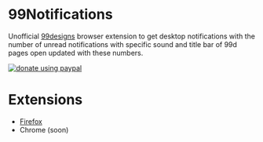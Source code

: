 # 99Notifications
Unofficial [99designs](https://99designs.com) browser extension to get desktop notifications with the number of unread notifications with specific sound and title bar of 99d pages open updated with these numbers.

<a href="https://www.paypal.com/cgi-bin/webscr?cmd=_s-xclick&hosted_button_id=52WANGN4BEDLJ"><img src="https://img.shields.io/badge/donate%20using-paypal-green.svg" alt="donate using paypal" /></a>

# Extensions
- [Firefox](https://addons.mozilla.org/addon/99notifications/)
- Chrome (soon)
